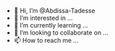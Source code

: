 - 👋 Hi, I’m @Abdissa-Tadesse
- 👀 I’m interested in ...
- 🌱 I’m currently learning ...
- 💞️ I’m looking to collaborate on ...
- 📫 How to reach me ...

<!---
Abdissa-Tadesse/Abdissa-Tadesse is a ✨ special ✨ repository because its `README.md` (this file) appears on your GitHub profile.
You can click the Preview link to take a look at your changes.
--->
